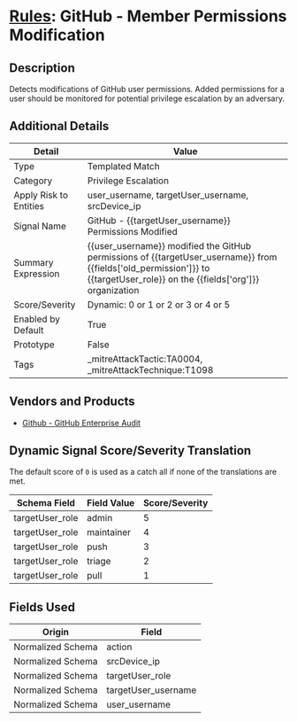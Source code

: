 # [Rules](README.md): GitHub - Member Permissions Modification

## Description
Detects modifications of GitHub user permissions. Added permissions for a user should be monitored for potential privilege escalation by an adversary.

## Additional Details
|Detail|Value|
|----|----|
|Type|Templated Match|
|Category|Privilege Escalation|
|Apply Risk to Entities|user_username, targetUser_username, srcDevice_ip|
|Signal Name|GitHub - {{targetUser_username}}  Permissions Modified|
|Summary Expression|{{user_username}}  modified the GitHub permissions of {{targetUser_username}} from {{fields['old_permission']}}  to {{targetUser_role}}  on the {{fields['org']}} organization|
|Score/Severity|Dynamic: 0 or 1 or 2 or 3 or 4 or 5|
|Enabled by Default|True|
|Prototype|False|
|Tags|_mitreAttackTactic:TA0004, _mitreAttackTechnique:T1098|
## Vendors and Products
- [Github - GitHub Enterprise Audit](../products/e3c8bd8b-6ed8-4332-944d-d0f5dfc462df.md)


## Dynamic Signal Score/Severity Translation

The default score of `0` is used as a catch all if none of the translations are met.

|Schema Field|Field Value|Score/Severity|
|------------|-----------|--------------|
|targetUser_role|admin|5|
|targetUser_role|maintainer|4|
|targetUser_role|push|3|
|targetUser_role|triage|2|
|targetUser_role|pull|1|
## Fields Used

|Origin|Field|
|----|----|
|Normalized Schema|action|
|Normalized Schema|srcDevice_ip|
|Normalized Schema|targetUser_role|
|Normalized Schema|targetUser_username|
|Normalized Schema|user_username|


